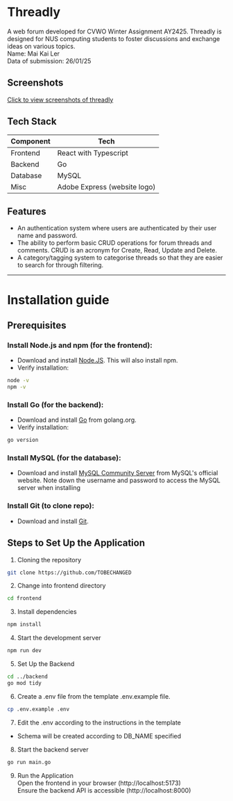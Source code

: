 # Threadly
A web forum developed for CVWO Winter Assignment AY2425. Threadly is designed for NUS computing students to foster discussions and exchange ideas on various topics. <br>
Name: Mai Kai Ler <br>
Data of submission: 26/01/25

## Screenshots
[Click to view screenshots of threadly](https://github.com/kailermai/Threadly/blob/main/Gallery.md)

## Tech Stack
| Component| Tech |
| ----------- | ----------- |
| Frontend| React with Typescript|
| Backend | Go |
| Database | MySQL |
| Misc | Adobe Express (website logo) |

## Features
- An authentication system where users are authenticated by their user name and password.
- The ability to perform basic CRUD operations for forum threads and comments. CRUD is an acronym for Create, Read, Update and Delete.
- A category/tagging system to categorise threads so that they are easier to search for through filtering.

---

# Installation guide
## Prerequisites
### Install Node.js and npm (for the frontend):
- Download and install [Node.JS](https://nodejs.org/en). This will also install npm.
- Verify installation:
```bash
node -v
npm -v
```

### Install Go (for the backend):
- Download and install [Go](https://go.dev/) from golang.org.
- Verify installation:
```bash
go version
```

### Install MySQL (for the database):
- Download and install [MySQL Community Server](https://dev.mysql.com/downloads/) from MySQL's official website.
Note down the username and password to access the MySQL server when installing

### Install Git (to clone repo):
- Download and install [Git](https://git-scm.com/downloads).

## Steps to Set Up the Application
1. Cloning the repository
```bash
git clone https://github.com/TOBECHANGED
```
2. Change into frontend directory
```bash
cd frontend
```
3. Install dependencies
```bash
npm install
```
4. Start the development server
```bash
npm run dev
```
5. Set Up the Backend
```bash
cd ../backend
go mod tidy
```
6. Create a .env file from the template .env.example file.
```bash
cp .env.example .env
```
7. Edit the .env according to the instructions in the template
  - Schema will be created according to DB_NAME specified
8. Start the backend server
```bash
go run main.go
```
9. Run the Application <br>
Open the frontend in your browser (http://localhost:5173) <br>
Ensure the backend API is accessible (http://localhost:8000)
